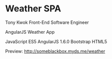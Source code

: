 # Weather SPA
Tony Kwok
Front-End Software Engineer

AngularJS Weather App


JavaScript ES5
AngularJS 1.6.0
Bootstrap
HTML5


Preview: http://someblackbox.myds.me/weather
